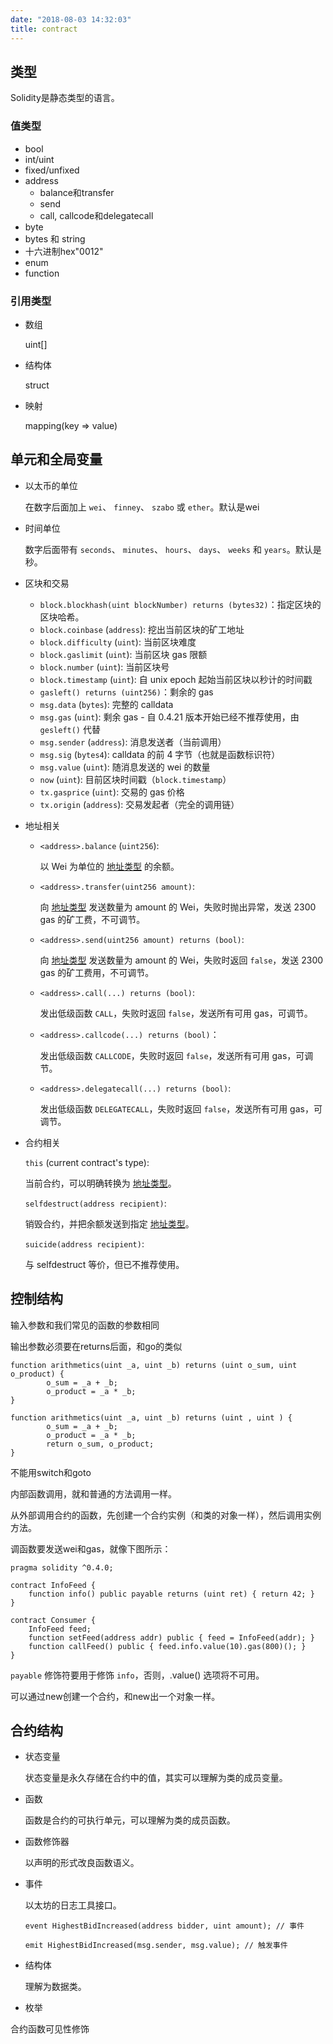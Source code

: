 ```yaml
---
date: "2018-08-03 14:32:03"
title: contract
---
```


## 类型

Solidity是静态类型的语言。

### 值类型

- bool
- int/uint
- fixed/unfixed
- address
  - balance和transfer
  - send
  - call, callcode和delegatecall
- byte
- bytes 和 string
- 十六进制hex"0012"
- enum
- function

### 引用类型

- 数组

  uint[] 

- 结构体

  struct

- 映射

  mapping(key => value)

## 单元和全局变量

- 以太币的单位

  在数字后面加上 `wei`、 `finney`、 `szabo` 或 `ether`。默认是wei

- 时间单位

  数字后面带有 `seconds`、 `minutes`、 `hours`、 `days`、 `weeks` 和 `years`。默认是秒。

- 区块和交易

  - `block.blockhash(uint blockNumber) returns (bytes32)`：指定区块的区块哈希。
  - `block.coinbase` (`address`): 挖出当前区块的矿工地址
  - `block.difficulty` (`uint`): 当前区块难度
  - `block.gaslimit` (`uint`): 当前区块 gas 限额
  - `block.number` (`uint`): 当前区块号
  - `block.timestamp` (`uint`): 自 unix epoch 起始当前区块以秒计的时间戳
  - `gasleft() returns (uint256)`：剩余的 gas
  - `msg.data` (`bytes`): 完整的 calldata
  - `msg.gas` (`uint`): 剩余 gas - 自 0.4.21 版本开始已经不推荐使用，由 `gesleft()` 代替
  - `msg.sender` (`address`): 消息发送者（当前调用）
  - `msg.sig` (`bytes4`): calldata 的前 4 字节（也就是函数标识符）
  - `msg.value` (`uint`): 随消息发送的 wei 的数量
  - `now` (`uint`): 目前区块时间戳（`block.timestamp`）
  - `tx.gasprice` (`uint`): 交易的 gas 价格
  - `tx.origin` (`address`): 交易发起者（完全的调用链）

- 地址相关

  - `<address>.balance` (`uint256`):

    以 Wei 为单位的 [地址类型](http://solidity-cn.readthedocs.io/zh/develop/types.html#address) 的余额。

  - `<address>.transfer(uint256 amount)`:

    向 [地址类型](http://solidity-cn.readthedocs.io/zh/develop/types.html#address) 发送数量为 amount 的 Wei，失败时抛出异常，发送 2300 gas 的矿工费，不可调节。

  - `<address>.send(uint256 amount) returns (bool)`:

    向 [地址类型](http://solidity-cn.readthedocs.io/zh/develop/types.html#address) 发送数量为 amount 的 Wei，失败时返回 `false`，发送 2300 gas 的矿工费用，不可调节。

  - `<address>.call(...) returns (bool)`:

    发出低级函数 `CALL`，失败时返回 `false`，发送所有可用 gas，可调节。

  - `<address>.callcode(...) returns (bool)`：

    发出低级函数 `CALLCODE`，失败时返回 `false`，发送所有可用 gas，可调节。

  - `<address>.delegatecall(...) returns (bool)`:

    发出低级函数 `DELEGATECALL`，失败时返回 `false`，发送所有可用 gas，可调节。

- 合约相关

  `this` (current contract's type):

  当前合约，可以明确转换为 [地址类型](http://solidity-cn.readthedocs.io/zh/develop/types.html#address)。

  `selfdestruct(address recipient)`:

  销毁合约，并把余额发送到指定 [地址类型](http://solidity-cn.readthedocs.io/zh/develop/types.html#address)。

  `suicide(address recipient)`:

  与 selfdestruct 等价，但已不推荐使用。

## 控制结构

输入参数和我们常见的函数的参数相同

输出参数必须要在returns后面，和go的类似

```
function arithmetics(uint _a, uint _b) returns (uint o_sum, uint o_product) {
        o_sum = _a + _b;
        o_product = _a * _b;
}

function arithmetics(uint _a, uint _b) returns (uint , uint ) {
        o_sum = _a + _b;
        o_product = _a * _b;
    	return o_sum, o_product;
}
```

不能用switch和goto

内部函数调用，就和普通的方法调用一样。

从外部调用合约的函数，先创建一个合约实例（和类的对象一样），然后调用实例方法。

调函数要发送wei和gas，就像下图所示：

```
pragma solidity ^0.4.0;

contract InfoFeed {
    function info() public payable returns (uint ret) { return 42; }
}

contract Consumer {
    InfoFeed feed;
    function setFeed(address addr) public { feed = InfoFeed(addr); }
    function callFeed() public { feed.info.value(10).gas(800)(); }
}
```

`payable` 修饰符要用于修饰 `info`，否则，.value() 选项将不可用。

 可以通过new创建一个合约，和new出一个对象一样。

## 合约结构

- 状态变量

  状态变量是永久存储在合约中的值，其实可以理解为类的成员变量。

- 函数

  函数是合约的可执行单元，可以理解为类的成员函数。

- 函数修饰器

  以声明的形式改良函数语义。

- 事件

  以太坊的日志工具接口。

  ```
  event HighestBidIncreased(address bidder, uint amount); // 事件
  
  emit HighestBidIncreased(msg.sender, msg.value); // 触发事件
  ```

- 结构体

  理解为数据类。

- 枚举

合约函数可见性修饰

